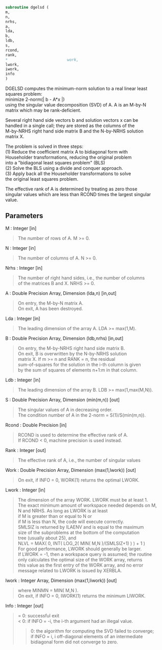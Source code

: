 ```fortran  
subroutine dgelsd (  
m,  
n,  
nrhs,  
a,  
lda,  
b,  
ldb,  
s,  
rcond,  
rank,  
*                          work,  
lwork,  
iwork,  
info  
)  
```  
  
DGELSD computes the minimum-norm solution to a real linear least  
squares problem:  
minimize 2-norm(| b - A*x |)  
using the singular value decomposition (SVD) of A. A is an M-by-N  
matrix which may be rank-deficient.  
  
Several right hand side vectors b and solution vectors x can be  
handled in a single call; they are stored as the columns of the  
M-by-NRHS right hand side matrix B and the N-by-NRHS solution  
matrix X.  
  
The problem is solved in three steps:  
(1) Reduce the coefficient matrix A to bidiagonal form with  
Householder transformations, reducing the original problem  
into a "bidiagonal least squares problem" (BLS)  
(2) Solve the BLS using a divide and conquer approach.  
(3) Apply back all the Householder transformations to solve  
the original least squares problem.  
  
The effective rank of A is determined by treating as zero those  
singular values which are less than RCOND times the largest singular  
value.  
  
  
## Parameters  
M : Integer [in]  
> The number of rows of A. M >= 0.  
  
N : Integer [in]  
> The number of columns of A. N >= 0.  
  
Nrhs : Integer [in]  
> The number of right hand sides, i.e., the number of columns  
> of the matrices B and X. NRHS >= 0.  
  
A : Double Precision Array, Dimension (lda,n) [in,out]  
> On entry, the M-by-N matrix A.  
> On exit, A has been destroyed.  
  
Lda : Integer [in]  
> The leading dimension of the array A.  LDA >= max(1,M).  
  
B : Double Precision Array, Dimension (ldb,nrhs) [in,out]  
> On entry, the M-by-NRHS right hand side matrix B.  
> On exit, B is overwritten by the N-by-NRHS solution  
> matrix X.  If m >= n and RANK = n, the residual  
> sum-of-squares for the solution in the i-th column is given  
> by the sum of squares of elements n+1:m in that column.  
  
Ldb : Integer [in]  
> The leading dimension of the array B. LDB >= max(1,max(M,N)).  
  
S : Double Precision Array, Dimension (min(m,n)) [out]  
> The singular values of A in decreasing order.  
> The condition number of A in the 2-norm = S(1)/S(min(m,n)).  
  
Rcond : Double Precision [in]  
> RCOND is used to determine the effective rank of A.  
> If RCOND < 0, machine precision is used instead.  
  
Rank : Integer [out]  
> The effective rank of A, i.e., the number of singular values  
  
Work : Double Precision Array, Dimension (max(1,lwork)) [out]  
> On exit, if INFO = 0, WORK(1) returns the optimal LWORK.  
  
Lwork : Integer [in]  
> The dimension of the array WORK. LWORK must be at least 1.  
> The exact minimum amount of workspace needed depends on M,  
> N and NRHS. As long as LWORK is at least  
> if M is greater than or equal to N or  
> if M is less than N, the code will execute correctly.  
> SMLSIZ is returned by ILAENV and is equal to the maximum  
> size of the subproblems at the bottom of the computation  
> tree (usually about 25), and  
> NLVL = MAX( 0, INT( LOG_2( MIN( M,N )/(SMLSIZ+1) ) ) + 1 )  
> For good performance, LWORK should generally be larger.  
> If LWORK = -1, then a workspace query is assumed; the routine  
> only calculates the optimal size of the WORK array, returns  
> this value as the first entry of the WORK array, and no error  
> message related to LWORK is issued by XERBLA.  
  
Iwork : Integer Array, Dimension (max(1,liwork)) [out]  
> where MINMN = MIN( M,N ).  
> On exit, if INFO = 0, IWORK(1) returns the minimum LIWORK.  
  
Info : Integer [out]  
> = 0:  successful exit  
> < 0:  if INFO = -i, the i-th argument had an illegal value.  
> > 0:  the algorithm for computing the SVD failed to converge;  
> if INFO = i, i off-diagonal elements of an intermediate  
> bidiagonal form did not converge to zero.  
  
